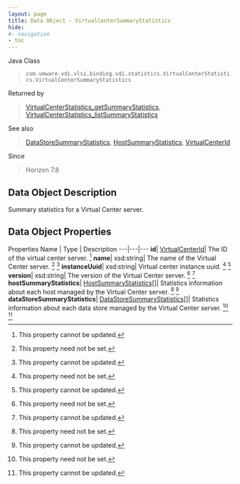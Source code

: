 ```yaml
---
layout: page
title: Data Object - VirtualCenterSummaryStatistics
hide:
#- navigation
- toc
---
```






Java Class
> `com.vmware.vdi.vlsi.binding.vdi.statistics.VirtualCenterStatistics.VirtualCenterSummaryStatistics`

Returned by
> [VirtualCenterStatistics_getSummaryStatistics](vdi.statistics.VirtualCenterStatistics.md#getSummaryStatistics), [VirtualCenterStatistics_listSummaryStatistics](vdi.statistics.VirtualCenterStatistics.md#listSummaryStatistics)

See also
> [DataStoreSummaryStatistics](vdi.statistics.VirtualCenterStatistics.DataStoreSummaryStatistics.md), [HostSummaryStatistics](vdi.statistics.VirtualCenterStatistics.HostSummaryStatistics.md), [VirtualCenterId](vdi.entity.VirtualCenterId.md)

Since
> Horizon 7.8


## Data Object Description

Summary statistics for a Virtual Center server.

## Data Object Properties
Properties
Name |  Type |  Description
---|---|---
**id**| [VirtualCenterId](vdi.entity.VirtualCenterId.md)|  The ID of the virtual center server. [^2]
**name**|  xsd:string|  The name of the Virtual Center server. [^1] [^2]
**instanceUuid**|  xsd:string|  Virtual center instance uuid. [^1] [^2]
**version**|  xsd:string|  The version of the Virtual Center server. [^1] [^2]
**hostSummaryStatistics**| [HostSummaryStatistics[]](vdi.statistics.VirtualCenterStatistics.HostSummaryStatistics.md)|  Statistics information about each host managed by the Virtual Center server. [^1] [^2]
**dataStoreSummaryStatistics**| [DataStoreSummaryStatistics[]](vdi.statistics.VirtualCenterStatistics.DataStoreSummaryStatistics.md)|  Statistics information about each data store managed by the Virtual Center server. [^1] [^2]


 


[^1]: This property need not be set.
[^2]: This property cannot be updated.